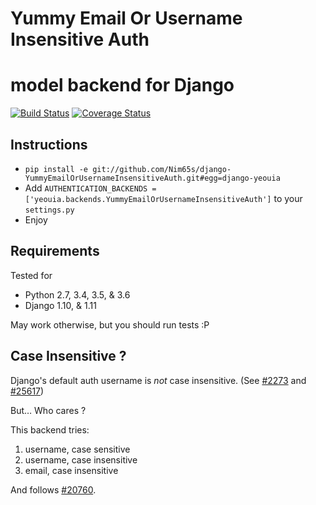 Yummy Email Or Username Insensitive Auth
=======================================
model backend for Django
========================

[![Build Status](https://travis-ci.org/nim65s/django-YummyEmailOrUsernameInsensitiveAuth.svg?branch=master)](https://travis-ci.org/nim65s/django-YummyEmailOrUsernameInsensitiveAuth)
[![Coverage Status](https://coveralls.io/repos/github/nim65s/django-EmailOrUsernameAuth/badge.svg?branch=master)](https://coveralls.io/github/nim65s/django-EmailOrUsernameAuth?branch=master)

Instructions
------------

* `pip install -e git://github.com/Nim65s/django-YummyEmailOrUsernameInsensitiveAuth.git#egg=django-yeouia`
* Add `AUTHENTICATION_BACKENDS = ['yeouia.backends.YummyEmailOrUsernameInsensitiveAuth']` to your `settings.py`
* Enjoy

Requirements
------------

Tested for

* Python 2.7, 3.4, 3.5, & 3.6
* Django 1.10, & 1.11

May work otherwise, but you should run tests :P

Case Insensitive ?
-------------

Django's default auth username is *not* case insensitive.
(See [#2273](https://code.djangoproject.com/ticket/2273) and [#25617](https://code.djangoproject.com/ticket/25617))

But… Who cares ?

This backend tries:

1. username, case sensitive
2. username, case insensitive
3. email, case insensitive

And follows [#20760](https://code.djangoproject.com/ticket/20760).

